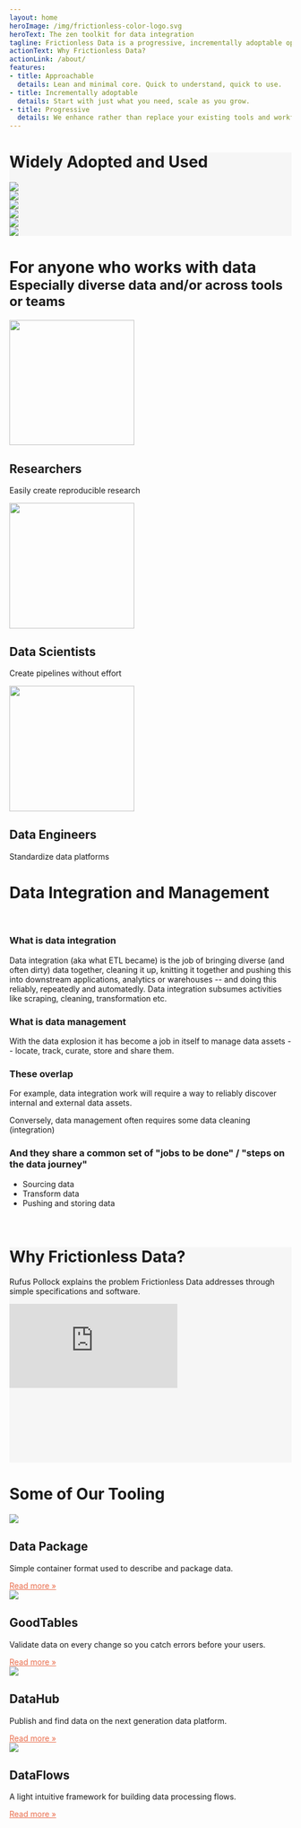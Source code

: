 ```yaml
---
layout: home
heroImage: /img/frictionless-color-logo.svg
heroText: The zen toolkit for data integration
tagline: Frictionless Data is a progressive, incrementally adoptable open-source toolkit that brings simplicity and gracefulness to the data experience - whether you're wrangling a CSV or engineering complex pipelines with gigabytes.
actionText: Why Frictionless Data? 
actionLink: /about/
features:
- title: Approachable
  details: Lean and minimal core. Quick to understand, quick to use.
- title: Incrementally adoptable
  details: Start with just what you need, scale as you grow.
- title: Progressive
  details: We enhance rather than replace your existing tools and workflows.
---
```


<div class="banner gray-section py-6 w-full">
  <div class="container flex flex-row flex-wrap items-center mx-auto usedby text-center">
    <h1 class="w-full">Widely Adopted and Used</h1>
    <div class="my-2 w-full xs:w-1/2 md:w-1/3 lg:w-1/6">
      <img class="w-32" src="/img/home/pandas.png" />
    </div>
    <div class="my-2 w-full xs:w-1/2 md:w-1/3 lg:w-1/6">
      <img class="w-24" src="/img/home/kaggle.png" />
    </div>
    <div class="my-2 w-full xs:w-1/2 md:w-1/3 lg:w-1/6">
      <img class="w-32" src="/img/home/openrefine.png" />
    </div>
    <div class="my-2 w-full xs:w-1/2 md:w-1/3 lg:w-1/6">
      <img class="w-32" src="/img/home/data-gov-uk.png" />
    </div>
    <div class="my-2 w-full xs:w-1/2 md:w-1/3 lg:w-1/6">
      <img class="w-20" src="/img/home/18f-logo.png" />
    </div>
    <div class="my-2 w-full xs:w-1/2 md:w-1/3 lg:w-1/6">
      <img class="w-32" src="/img/home/data-gouv-fr.png" />
    </div>
  </div>
</div>

<div class="main-section">
  <div class="inner-container">
    <h1 class="text-center" id="more">For anyone who works with data<br/><small>Especially diverse data and/or across tools or teams</small></h1>
    <div class="features text-center flex flex-row flex-wrap">
      <div class="w-full md:w-1/3 feature">
        <div class="py-12 px-8">
          <img src="/img/home/for-researchers-thick.svg" height="223.375" />
          <h2 >Researchers</h2>
          <p>Easily create reproducible research</p>
        </div>
      </div>
      <div class="w-full md:w-1/3 feature">
        <div class="py-12 px-8">
          <img src="/img/home/for-data-scientists-thick.svg" height="223.375" />
          <h2>Data Scientists</h2>
          <p>Create pipelines without effort</p>
        </div>
      </div>
      <div class="w-full md:w-1/3 feature">
        <div class="py-12 px-8">
          <img src="/img/home/for-data-engineers-thick.svg" height="223.375" />
          <h2>Data Engineers</h2>
          <p>Standardize data platforms</p>
        </div>
      </div>
    </div>
  </div>

<h1 class="text-center">Data Integration and Management</h1>

  <br>

  ### What is data integration

  Data integration (aka what ETL became) is the job of bringing diverse (and often dirty) data together, cleaning it up, knitting it together and pushing this into downstream applications, analytics or warehouses -- and doing this reliably, repeatedly and automatedly. Data integration subsumes activities like scraping, cleaning, transformation etc.

  ### What is data management

  With the data explosion it has become a job in itself to manage data assets -- locate, track, curate, store and share them.

  ### These overlap

  For example, data integration work will require a way to reliably discover internal and external data assets.

  Conversely, data management often requires some data cleaning (integration)

  ### And they share a common set of "jobs to be done" / "steps on the data journey"

  * Sourcing data
  * Transform data
  * Pushing and storing data
  
  <!-- <JobsDiagram class="px-48 pt-12"></JobsDiagram> -->

</div>

<br>

<div class="banner p-8 gray-section" id="video-section">
  <div class="inner-container">
    <div class="sm:container mx-auto text-center">
      <h1>Why Frictionless Data?</h1>
      <p class="text-lg">Rufus Pollock explains the problem Frictionless Data addresses through simple specifications and software.</p>
      <div class="video my-10">
        <iframe class="w-full h-full" src="https://www.youtube.com/embed/lWHKVXxuci0" frameborder="0" allow="accelerometer; autoplay; encrypted-media; gyroscope; picture-in-picture" allowfullscreen></iframe>
      </div>
    </div>
  </div>
</div>

<div class="banner p-8">
  <div class="inner-container">
    <h1 class="text-center">Some of Our Tooling</h1>
    <div class="container mx-auto flex flex-row flex-wrap justify-around lg:justify-between">
      <div class="w-full sm:w-2/5 lg:w-1/5 my-16 text-center">
        <img class="w-24 mx-auto" src="/img/home/data-package-orange.svg"></img>
        <h2 class="text-xl pt-4 font-medium">Data Package</h2>
        <p class="text-lg font-light pt-4">Simple container format used to describe and package data.</p>
        <a href="/tooling/data-package-tools/" class="links-github">Read more &raquo;</a>
      </div>
        <div class="w-full sm:w-2/5 lg:w-1/5 my-16 text-center">
        <img class="w-24 mx-auto" src="/img/home/goodtables.svg"></img>
        <h2 class="text-xl pt-4 font-medium">GoodTables</h2>
        <p class="text-lg font-light pt-4">Validate data on every change so you catch errors before your users.</p>
        <a href="/tooling/goodtables/" class="links-github">Read more &raquo;</a>
      </div>
        <div class="w-full sm:w-2/5 lg:w-1/5 my-16 text-center">
        <img class="w-24 mx-auto" src="/img/home/datahub-new.svg"></img>
        <h2 class="text-xl pt-4 font-medium">DataHub</h2>
        <p class="text-lg font-light pt-4">Publish and find data on the next generation data platform.</p>
        <a href="/tooling/datahub/" class="links-github">Read more &raquo;</a>
      </div>
        <div class="w-full sm:w-2/5 lg:w-1/5 my-16 text-center">
        <img class="w-24 mx-auto" src="/img/home/dataflows.svg"></img>
        <h2 class="text-xl pt-4 font-medium">DataFlows</h2>
        <p class="text-lg font-light pt-4">A light intuitive framework for building data processing flows.</p>
        <a href="/tooling/data-package-pipelines/" class="links-github">Read more &raquo;</a>
      </div>
    </div>
  </div>
</div>

<script>
import JobsDiagram from "@theme/components/JobsDiagram.vue";

export default {
  components: { JobsDiagram }
};
</script>

<style> 

.gray-section {
  background-color: #f6f6f6;
}

.inner-container {
  max-width: 900px;
  margin: 0 auto;
}

.usedby {
  max-width: 900px;
}

.video {
  position: relative;
  max-width: 900px;
  width: 100%;
  padding-top: 56.25%;
}

.video iframe {
  position: absolute;
  top: 0;
  right: 0;
  left: 0;
  bottom: 0;
}

.links-github {
  color: #EA6D4C;
}

</style>

